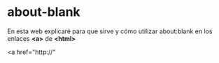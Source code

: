 # about-blank

En esta web explicaré para que sirve y cómo utilizar about:blank en los enlaces <strong>&lt;a&gt;</strong> de <strong>&lt;html&gt;</strong>

<a href="http://"
